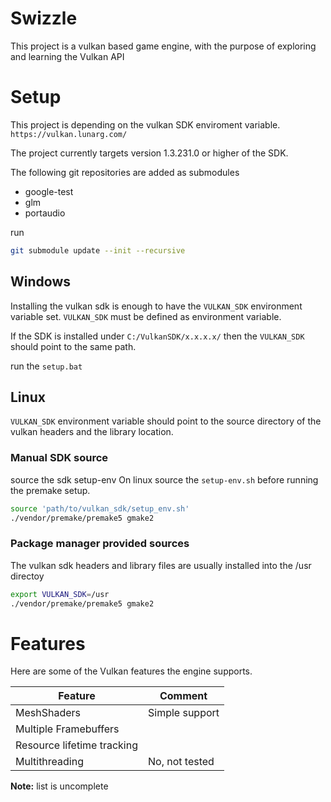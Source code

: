 
# Swizzle

This project is a vulkan based game engine, with the purpose of exploring and learning the Vulkan API

# Setup

This project is depending on the vulkan SDK enviroment variable. `https://vulkan.lunarg.com/`

The project currently targets version 1.3.231.0 or higher of the SDK.

The following git repositories are added as submodules
* google-test
* glm
* portaudio

run
```bash
git submodule update --init --recursive
```

## Windows
Installing the vulkan sdk is enough to have the `VULKAN_SDK` environment variable set.
`VULKAN_SDK` must be defined as environment variable.

If the SDK is installed under `C:/VulkanSDK/x.x.x.x/` then the `VULKAN_SDK` should point to the same path.

run the `setup.bat`

## Linux
`VULKAN_SDK` environment variable should point to the source directory of the vulkan headers and the library location.

### Manual SDK source
source the sdk setup-env
On linux source the `setup-env.sh` before running the premake setup.

```bash
source 'path/to/vulkan_sdk/setup_env.sh'
./vendor/premake/premake5 gmake2
```

### Package manager provided sources
The vulkan sdk headers and library files are usually installed into the /usr directoy

```bash
export VULKAN_SDK=/usr
./vendor/premake/premake5 gmake2
```

# Features

Here are some of the Vulkan features the engine supports.

| Feature                    | Comment        |
|----------------------------|----------------|
| MeshShaders                | Simple support |
| Multiple Framebuffers      |                |
| Resource lifetime tracking |                |
| Multithreading             | No, not tested |

**Note:** list is uncomplete